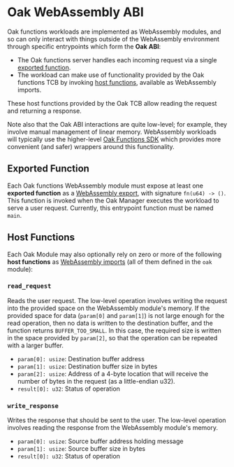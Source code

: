 # Oak WebAssembly ABI

Oak functions workloads are implemented as WebAssembly modules, and so can only
interact with things outside of the WebAssembly environment through specific
entrypoints which form the **Oak ABI**:

- The Oak functions server handles each incoming request via a single
  [exported function](#exported-function).
- The workload can make use of functionality provided by the Oak functions TCB
  by invoking [host functions](#host-functions), available as WebAssembly
  imports.

These host functions provided by the Oak TCB allow reading the request and
returning a response.

Note also that the Oak ABI interactions are quite low-level; for example, they
involve manual management of linear memory. WebAssembly workloads will typically
use the higher-level
[Oak Functions SDK](https://project-oak.github.io/oak/oak_functions/sdk/) which
provides more convenient (and safer) wrappers around this functionality.

## Exported Function

Each Oak functions WebAssembly module must expose at least one **exported
function** as a
[WebAssembly export](https://webassembly.github.io/spec/core/syntax/modules.html#exports),
with signature `fn(u64) -> ()`. This function is invoked when the Oak Manager
executes the workload to serve a user request. Currently, this entrypoint
function must be named `main`.

## Host Functions

Each Oak Module may also optionally rely on zero or more of the following **host
functions** as
[WebAssembly imports](https://webassembly.github.io/spec/core/syntax/modules.html#imports)
(all of them defined in the `oak` module):

### `read_request`

Reads the user request. The low-level operation involves writing the request
into the provided space on the WebAssembly module's memory. If the provided
space for data (`param[0]` and `param[1]`) is not large enough for the read
operation, then no data is written to the destination buffer, and the function
returns `BUFFER_TOO_SMALL`. In this case, the required size is written in the
space provided by `param[2]`, so that the operation can be repeated with a
larger buffer.

- `param[0]: usize`: Destination buffer address
- `param[1]: usize`: Destination buffer size in bytes
- `param[2]: usize`: Address of a 4-byte location that will receive the number
  of bytes in the request (as a little-endian u32).
- `result[0]: u32`: Status of operation

### `write_response`

Writes the response that should be sent to the user. The low-level operation
involves reading the response from the WebAssembly module's memory.

- `param[0]: usize`: Source buffer address holding message
- `param[1]: usize`: Source buffer size in bytes
- `result[0]: u32`: Status of operation
